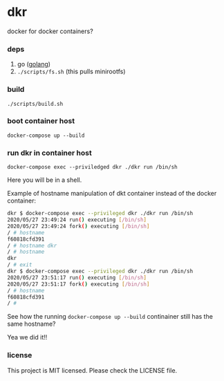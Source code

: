 # dkr

docker for docker containers?

### deps

1. go ([golang](https://golang.org/))
1. `./scripts/fs.sh` (this pulls minirootfs)

### build

`./scripts/build.sh`

### boot container host

`docker-compose up --build`

### run dkr in container host

`docker-compose exec --priviledged dkr ./dkr run /bin/sh`

Here you will be in a shell.

Example of hostname manipulation of dkt container instead of the docker container:

```bash
dkr $ docker-compose exec --privileged dkr ./dkr run /bin/sh
2020/05/27 23:49:24 run() executing [/bin/sh]
2020/05/27 23:49:24 fork() executing [/bin/sh]
/ # hostname
f60818cfd391
/ # hostname dkr
/ # hostname
dkr
/ # exit
dkr $ docker-compose exec --privileged dkr ./dkr run /bin/sh
2020/05/27 23:51:17 run() executing [/bin/sh]
2020/05/27 23:51:17 fork() executing [/bin/sh]
/ # hostname
f60818cfd391
/ # 
```

See how the running `docker-compose up --build` continainer still has the same hostname?

Yea we did it!!

### license

This project is MIT licensed. Please check the LICENSE file.
